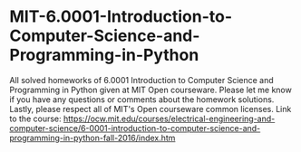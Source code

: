 # MIT-6.0001-Introduction-to-Computer-Science-and-Programming-in-Python
All solved homeworks of 6.0001 Introduction to Computer Science and Programming in Python given at MIT Open courseware.
Please let me know if you have any questions or comments about the homework solutions. Lastly, please respect all of MIT's Open courseware 
common licenses. 
Link to the course: https://ocw.mit.edu/courses/electrical-engineering-and-computer-science/6-0001-introduction-to-computer-science-and-programming-in-python-fall-2016/index.htm
